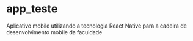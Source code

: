 # app_teste
 Aplicativo mobile utilizando a tecnologia React Native para a cadeira de desenvolvimento mobile da faculdade
